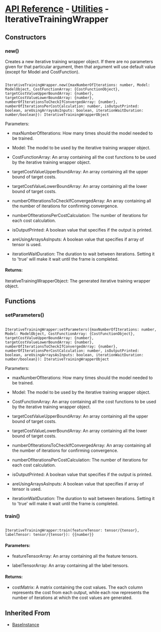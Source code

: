 # [API Reference](../../API.md) - [Utilities](../Utilities.md) - IterativeTrainingWrapper

## Constructors

### new()

Creates a new iterative training wrapper object. If there are no parameters given for that particular argument, then that argument will use default value (except for Model and CostFunction).

```

IterativeTrainingWrapper.new({maxNumberOfIterations: number, Model: ModelObject, CostFunctionArray: {CostFunctionObject}, targetCostValueUpperBoundArray: {number}, targetCostValueLowerBoundArray: {number}, numberOfIterationsToCheckIfConvergedArray: {number}, numberOfIterationsPerCostCalculation: number, isOutputPrinted: boolean, areUsingArraysAsInputs: boolean, iterationWaitDuration: number/boolean}): IterativeTrainingWrapperObject

```

Parameters:

* maxNumberOfIterations: How many times should the model needed to be trained.

* Model: The model to be used by the iterative training wrapper object.

* CostFunctionArray: An array containing all the cost functions to be used by the iterative training wrapper object.
	
* targetCostValueUpperBoundArray: An array containing all the upper bound of target costs.

* targetCostValueLowerBoundArray: An array containing all the lower bound of target costs.
	
* numberOfIterationsToCheckIfConvergedArray: An array containing all the number of iterations for confirming convergence.
	
* numberOfIterationsPerCostCalculation: The number of iterations for each cost calculation.
	
* isOutputPrinted: A boolean value that specifies if the output is printed.

* areUsingArraysAsInputs: A boolean value that specifies if array of tensor is used.

* iterationWaitDuration: The duration to wait between iterations. Setting it to 'true' will make it wait until the frame is completed.

#### Returns:

IterativeTrainingWrapperObject: The generated iterative training wrapper object.

## Functions

### setParameters()

```

IterativeTrainingWrapper:setParameters({maxNumberOfIterations: number, Model: ModelObject, CostFunctionArray: {CostFunctionObject}, targetCostValueUpperBoundArray: {number}, targetCostValueLowerBoundArray: {number}, numberOfIterationsToCheckIfConvergedArray: {number}, numberOfIterationsPerCostCalculation: number, isOutputPrinted: boolean, areUsingArraysAsInputs: boolean, iterationWaitDuration: number/boolean}): IterativeTrainingWrapperObject

```

Parameters:

* maxNumberOfIterations: How many times should the model needed to be trained.

* Model: The model to be used by the iterative training wrapper object.

* CostFunctionArray: An array containing all the cost functions to be used by the iterative training wrapper object.
	
* targetCostValueUpperBoundArray: An array containing all the upper bound of target costs.

* targetCostValueLowerBoundArray: An array containing all the lower bound of target costs.
	
* numberOfIterationsToCheckIfConvergedArray: An array containing all the number of iterations for confirming convergence.
	
* numberOfIterationsPerCostCalculation: The number of iterations for each cost calculation.
	
* isOutputPrinted: A boolean value that specifies if the output is printed.

* areUsingArraysAsInputs: A boolean value that specifies if array of tensor is used.

* iterationWaitDuration: The duration to wait between iterations. Setting it to 'true' will make it wait until the frame is completed.

### train()

```

IterativeTrainingWrapper:train(featureTensor: tensor/{tensor}, labelTensor: tensor/{tensor}): {{number}}

```

#### Parameters:

* featureTensorArray: An array containing all the feature tensors.

* labelTensorArray: An array containing all the label tensors.

#### Returns:

* costMatrix: A matrix containing the cost values. The each column represents the cost from each output, while each row represents the number of iterations at which the cost values are generated.

## Inherited From

* [BaseInstance](../Cores/BaseInstance.md)
